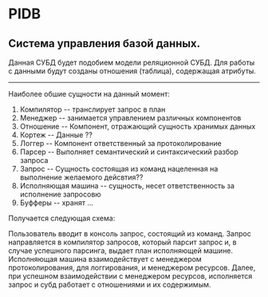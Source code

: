 # PIDB

## Система управления базой данных.

Данная СУБД будет подобием модели реляционной СУБД. Для работы с данными будут созданы отношения (таблица), содержащая атрибуты.

___

Наиболее обшие сущности на данный момент:
1. Компилятор -- транслирует запрос в план
2. Менеджер -- занимается управлением различных компонентов
3. Отношение -- Компонент, отражающий сущность хранимых данных 
4. Кортеж -- Данные ??
5. Логгер -- Компонент ответственный за протоколирование
6. Парсер -- Выполняет семантический и синтаксический разбор запроса
7. Запрос -- Сущность состоящая из команд нацеленная на выполнение желаемого дейсвтия??
8. Исполняющая машина -- сущность, несет ответственность за исполнение запросовю
9. Буфферы -- хранят ...

Получается следующая схема:

Пользователь вводит в консоль запрос, состоящий из команд. 
Запрос направляется в компилятор запросов, который парсит запрос и, в случае успешного парсинга, выдает план исполняющей машине.
Исполняющая машина взаимодействует с менеджером протоколирования, для логгирования, и менеджером ресурсов.
Далее, при успешном взаимодействии с менеджером ресурсов, исполняется запрос и субд работает с отношениями и их содержимым.

